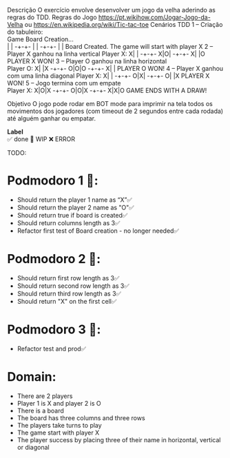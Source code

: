 Descrição 
O exercício envolve desenvolver um jogo da velha aderindo as regras do TDD. 
Regras do Jogo 
https://pt.wikihow.com/Jogar-Jogo-da-Velha ou https://en.wikipedia.org/wiki/Tic-tac-toe 
Cenários TDD 
1 – Criação do tabuleiro:  
Game Board Creation...  
 | | 
-+-+- 
 | | 
-+-+- 
 | | 
Board Created. 
The game will start with player X 
2 – Player X ganhou na linha vertical 
Player X: 
X| | 
-+-+- 
X|O| 
-+-+- 
X| |O 
PLAYER X WON! 
3 – Player O ganhou na linha horizontal  
Player O: 
X| |X 
-+-+- 
O|O|O 
-+-+- 
X| | 
PLAYER O WON! 
4 – Player X ganhou com uma linha diagonal 
Player X: 
X| | 
-+-+- 
O|X| 
-+-+- 
O| |X 
PLAYER X WON! 
5 – Jogo termina com um empate  
Player X: 
X|O|X 
-+-+- 
O|O|X 
-+-+- 
X|X|O
 GAME ENDS WITH A DRAW! 
 
Objetivo 
O jogo pode rodar em BOT mode para imprimir na tela todos os movimentos dos jogadores (com timeout 
de 2 segundos entre cada rodada) até alguém ganhar ou empatar.

**Label**  
✅ done 🚧 WIP ❌ ERROR

TODO:

# Podmodoro 1 🍅:
- Should return the player 1 name as “X”✅ 
- Should return the player 2 name as  "O"✅ 
- Should return true if board is created✅ 
- Should return columns length as 3✅ 
- Refactor first test of Board creation - no longer needed✅ 

# Podmodoro 2 🍅:
- Should return first row length as 3✅ 
- Should return second row length as 3✅
- Should return third row length as 3✅
- Should return "X" on the first cell✅
# Podmodoro 3 🍅:
- Refactor test and prod✅

# Domain:
- There are 2 players 
- Player 1 is X and player 2 is O
- There is a board
- The board has three columns and three rows
- The players take turns to play
- The game start with player X
- The player success by placing three of their name in horizontal, vertical or diagonal